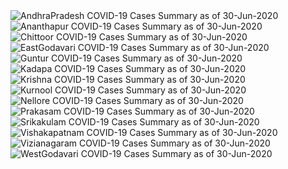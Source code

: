 
<img src="https://deepuhub.github.io/COVID-19/GraphsGenerated/30-Jun-2020/AndhraPradesh_30-Jun-2020.jpg" alt="AndhraPradesh COVID-19 Cases Summary as of 30-Jun-2020">
 <br>										  
<img src="https://deepuhub.github.io/COVID-19/GraphsGenerated/30-Jun-2020/Ananthapur_30-Jun-2020.jpg" alt="Ananthapur COVID-19 Cases Summary as of 30-Jun-2020">
 <br>										  
<img src="https://deepuhub.github.io/COVID-19/GraphsGenerated/30-Jun-2020/Chittoor_30-Jun-2020.jpg" alt="Chittoor COVID-19 Cases Summary as of 30-Jun-2020">
 <br>										  
<img src="https://deepuhub.github.io/COVID-19/GraphsGenerated/30-Jun-2020/EastGodavari_30-Jun-2020.jpg" alt="EastGodavari COVID-19 Cases Summary as of 30-Jun-2020">
 <br>										  
<img src="https://deepuhub.github.io/COVID-19/GraphsGenerated/30-Jun-2020/Guntur_30-Jun-2020.jpg" alt="Guntur COVID-19 Cases Summary as of 30-Jun-2020">
 <br>										  
<img src="https://deepuhub.github.io/COVID-19/GraphsGenerated/30-Jun-2020/Kadapa_30-Jun-2020.jpg" alt="Kadapa COVID-19 Cases Summary as of 30-Jun-2020">
 <br>										  
<img src="https://deepuhub.github.io/COVID-19/GraphsGenerated/30-Jun-2020/Krishna_30-Jun-2020.jpg" alt="Krishna COVID-19 Cases Summary as of 30-Jun-2020">
 <br>										  
<img src="https://deepuhub.github.io/COVID-19/GraphsGenerated/30-Jun-2020/Kurnool_30-Jun-2020.jpg" alt="Kurnool COVID-19 Cases Summary as of 30-Jun-2020">
 <br>										  
<img src="https://deepuhub.github.io/COVID-19/GraphsGenerated/30-Jun-2020/Nellore_30-Jun-2020.jpg" alt="Nellore COVID-19 Cases Summary as of 30-Jun-2020">
 <br>										  
<img src="https://deepuhub.github.io/COVID-19/GraphsGenerated/30-Jun-2020/Prakasam_30-Jun-2020.jpg" alt="Prakasam COVID-19 Cases Summary as of 30-Jun-2020">
 <br>										  
<img src="https://deepuhub.github.io/COVID-19/GraphsGenerated/30-Jun-2020/Srikakulam_30-Jun-2020.jpg" alt="Srikakulam COVID-19 Cases Summary as of 30-Jun-2020">
 <br>										  
<img src="https://deepuhub.github.io/COVID-19/GraphsGenerated/30-Jun-2020/Vishakapatnam_30-Jun-2020.jpg" alt="Vishakapatnam COVID-19 Cases Summary as of 30-Jun-2020">
 <br>										  
<img src="https://deepuhub.github.io/COVID-19/GraphsGenerated/30-Jun-2020/Vizianagaram_30-Jun-2020.jpg" alt="Vizianagaram COVID-19 Cases Summary as of 30-Jun-2020">
 <br>										  
<img src="https://deepuhub.github.io/COVID-19/GraphsGenerated/30-Jun-2020/WestGodavari_30-Jun-2020.jpg" alt="WestGodavari COVID-19 Cases Summary as of 30-Jun-2020">
 <br> 